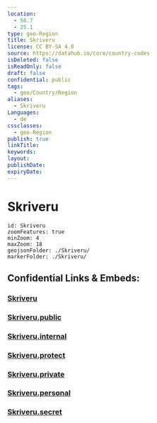 ```yaml
---
location:
  - 56.7
  - 25.1
type: geo-Region
title: Skriveru
license: CC BY-SA 4.0
source: https://datahub.io/core/country-codes
isDeleted: false
isReadOnly: false
draft: false
confidential: public
tags:
  - geo/Country/Region
aliases:
  - Skriveru
Languages:
  - de
cssclasses:
  - geo-Region
publish: true
linkTitle:
keywords:
layout:
publishDate:
expiryDate:
---
```


# Skriveru

```leaflet
id: Skriveru
zoomFeatures: true 
minZoom: 4 
maxZoom: 18
geojsonFolder: ./Skriveru/
markerFolder: ./Skriveru/
```


## Confidential Links & Embeds: 

### [Skriveru](/_Standards/Earth/Continent/Europe/Europe~North/Latvia/Counties/Skriveru.md) 

### [Skriveru.public](/_public/Earth/Continent/Europe/Europe~North/Latvia/Counties/Skriveru.public.md) 

### [Skriveru.internal](/_internal/Earth/Continent/Europe/Europe~North/Latvia/Counties/Skriveru.internal.md) 

### [Skriveru.protect](/_protect/Earth/Continent/Europe/Europe~North/Latvia/Counties/Skriveru.protect.md) 

### [Skriveru.private](/_private/Earth/Continent/Europe/Europe~North/Latvia/Counties/Skriveru.private.md) 

### [Skriveru.personal](/_personal/Earth/Continent/Europe/Europe~North/Latvia/Counties/Skriveru.personal.md) 

### [Skriveru.secret](/_secret/Earth/Continent/Europe/Europe~North/Latvia/Counties/Skriveru.secret.md)

